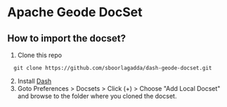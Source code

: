 # Apache Geode DocSet

## How to import the docset?
1. Clone this repo
  ```
    git clone https://github.com/sboorlagadda/dash-geode-docset.git
  ```
2. Install [Dash](https://kapeli.com/dash)
3. Goto Preferences > Docsets > Click (+) > Choose "Add Local Docset" and browse to the folder where you cloned the docset.
